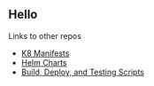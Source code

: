 ## Hello

Links to other repos

- [K8 Manifests](https://github.com/Josh-Rentrope/k8s-manifests)
- [Helm Charts](https://github.com/Josh-Rentrope/helm-chart)
- [Build, Deploy, and Testing Scripts](https://github.com/Josh-Rentrope/helm-demo-scripts)
